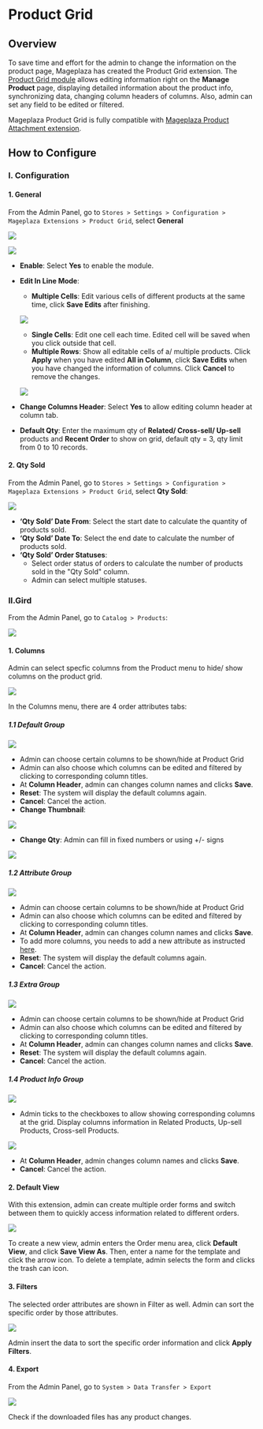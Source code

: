 # Product Grid

## Overview

To save time and effort for the admin to change the information on the product page, Mageplaza has created the Product Grid extension. The [Product Grid module](https://www.mageplaza.com/magento-2-product-grid/) allows editing information right on the **Manage Product** page, displaying detailed information about the product info, synchronizing data, changing column headers of columns. Also, admin can set any field to be edited or filtered.

Mageplaza Product Grid is fully compatible with [Mageplaza Product Attachment extension](https://www.mageplaza.com/magento-2-product-attachments/).

## How to Configure
### I. Configuration
#### 1. General

From the Admin Panel, go to `Stores > Settings > Configuration > Mageplaza Extensions > Product Grid`, select **General**


![](https://i.imgur.com/9srHA3j.png)

![](https://i.imgur.com/Ll9XsSJ.png)



- **Enable**: Select **Yes** to enable the module.
- **Edit In Line Mode**:
  - **Multiple Cells**: Edit various cells of different products at the same time, click **Save Edits** after finishing.
  
  ![](https://i.imgur.com/Lsf4Ygt.png)
  - **Single Cells**: Edit one cell each time. Edited cell will be saved when you click outside that cell.
  - **Multiple Rows**: Show all editable cells of a/ multiple products. Click **Apply** when you have edited **All in Column**, click **Save Edits** when you have changed the information of columns. Click **Cancel** to remove the changes.
  
  ![](https://i.imgur.com/6mXdno9.png)

- **Change Columns Header**: Select **Yes** to allow editing column header at column tab.
- **Default Qty**: Enter the maximum qty of **Related/ Cross-sell/ Up-sell** products and **Recent Order** to show on grid, default qty = 3, qty limit from 0 to 10 records. 

#### 2. Qty Sold

From the Admin Panel, go to `Stores > Settings > Configuration > Mageplaza Extensions > Product Grid`, select **Qty Sold**:

![](https://i.imgur.com/q3l3k0Z.png)

- **‘Qty Sold’ Date From**: Select the start date to calculate the quantity of products sold.
- **‘Qty Sold’ Date To**: Select the end date to calculate the number of products sold.
- **‘Qty Sold’ Order Statuses**:
  - Select order status of orders to calculate the number of products sold in the "Qty Sold" column.
  - Admin can select multiple statuses.

### II.Gird

From the Admin Panel, go to `Catalog > Products`:

![](https://i.imgur.com/qO0xbBA.png)

#### 1. Columns

Admin can select specfic columns from the Product menu to hide/ show columns on the product grid.

![](https://i.imgur.com/0qYfZun.png)

In the Columns menu, there are 4 order attributes tabs:

##### 1.1 Default Group

![](https://i.imgur.com/nxxP6Rl.gif)

- Admin can choose certain columns to be shown/hide at Product Grid
- Admin can also choose which columns can be edited and filtered by clicking to corresponding column titles. 
- At **Column Header**, admin can changes column names and clicks **Save**.
- **Reset**: The system will display the default columns again.
- **Cancel**: Cancel the action.
- **Change Thumbnail**:

![](https://i.imgur.com/yZRqkLo.png)

- **Change Qty**: Admin can fill in fixed numbers or using +/- signs

![](https://i.imgur.com/TEjdL0Y.png)

##### 1.2 Attribute Group

![](https://i.imgur.com/1OwE9QY.gif)

- Admin can choose certain columns to be shown/hide at Product Grid
- Admin can also choose which columns can be edited and filtered by clicking to corresponding column titles. 
- At **Column Header**, admin can changes column names and clicks **Save**.
- To add more columns, you needs to add a new attribute as instructed [here](https://www.mageplaza.com/kb/how-create-product-attribute-in-magento-2.html).
- **Reset**: The system will display the default columns again.
- **Cancel**: Cancel the action.



##### 1.3 Extra Group

![](https://i.imgur.com/dP2Hhcj.gif)

- Admin can choose certain columns to be shown/hide at Product Grid
- Admin can also choose which columns can be edited and filtered by clicking to corresponding column titles. 
- At **Column Header**, admin can changes column names and clicks **Save**.
- **Reset**: The system will display the default columns again.
- **Cancel**: Cancel the action.

##### 1.4 Product Info Group

![](https://i.imgur.com/JFIU7T3.gif)

- Admin ticks to the checkboxes to allow showing corresponding columns at the grid. Display columns information in Related Products, Up-sell Products, Cross-sell Products.

![](https://i.imgur.com/A01MSDM.png)

- At **Column Header**, admin changes column names and clicks **Save**.
- **Cancel**: Cancel the action.

#### 2. Default View

With this extension, admin can create multiple order forms and switch between them to quickly access information related to different orders.

![](https://i.imgur.com/LmwTBS7.png)

To create a new view, admin enters the Order menu area, click **Default View**, and click **Save View As**. Then, enter a name for the template and click the arrow icon. To delete a template, admin selects the form and clicks the trash can icon.

#### 3. Filters

The selected order attributes are shown in Filter as well. Admin can sort the specific order by those attributes.

![](https://i.imgur.com/tVquWq7.png)

Admin insert the data to sort the specific order information and click **Apply Filters**.

#### 4. Export

From the Admin Panel, go to `System > Data Transfer > Export`

![](https://i.imgur.com/Dtz2vO3.png)

Check if the downloaded files has any product changes.
